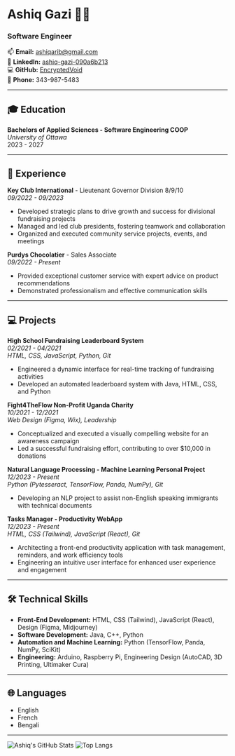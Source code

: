 # Ashiq Gazi 👨‍💻
### Software Engineer

📫 **Email:** ashiqarib@gmail.com  
🔗 **LinkedIn:** [ashiq-gazi-090a6b213](https://www.linkedin.com/in/ashiq-gazi-090a6b213)  
💻 **GitHub:** [EncryptedVoid](https://github.com/EncryptedVoid)  
📱 **Phone:** 343-987-5483  

---

## 🎓 Education
**Bachelors of Applied Sciences - Software Engineering COOP**  
*University of Ottawa*  
2023 - 2027  

---

## 💼 Experience
**Key Club International** - Lieutenant Governor Division 8/9/10  
*09/2022 - 09/2023*  
- Developed strategic plans to drive growth and success for divisional fundraising projects
- Managed and led club presidents, fostering teamwork and collaboration
- Organized and executed community service projects, events, and meetings

**Purdys Chocolatier** - Sales Associate  
*09/2022 - Present*  
- Provided exceptional customer service with expert advice on product recommendations
- Demonstrated professionalism and effective communication skills

---

## 💻 Projects
**High School Fundraising Leaderboard System**  
*02/2021 - 04/2021*  
*HTML, CSS, JavaScript, Python, Git*  
- Engineered a dynamic interface for real-time tracking of fundraising activities
- Developed an automated leaderboard system with Java, HTML, CSS, and Python

**Fight4TheFlow Non-Profit Uganda Charity**  
*10/2021 - 12/2021*  
*Web Design (Figma, Wix), Leadership*  
- Conceptualized and executed a visually compelling website for an awareness campaign
- Led a successful fundraising effort, contributing to over $10,000 in donations

**Natural Language Processing - Machine Learning Personal Project**  
*12/2023 - Present*  
*Python (Pytesseract, TensorFlow, Panda, NumPy), Git*  
- Developing an NLP project to assist non-English speaking immigrants with technical documents

**Tasks Manager - Productivity WebApp**  
*12/2023 - Present*  
*HTML, CSS (Tailwind), JavaScript (React), Git*  
- Architecting a front-end productivity application with task management, reminders, and work efficiency tools
- Engineering an intuitive user interface for enhanced user experience and engagement

---

## 🛠️ Technical Skills
- **Front-End Development:** HTML, CSS (Tailwind), JavaScript (React), Design (Figma, Midjourney)
- **Software Development:** Java, C++, Python
- **Automation and Machine Learning:** Python (TensorFlow, Panda, NumPy, SciKit)
- **Engineering:** Arduino, Raspberry Pi, Engineering Design (AutoCAD, 3D Printing, Ultimaker Cura)

---

## 🌐 Languages
- English
- French
- Bengali

---

![Ashiq's GitHub Stats](https://github-readme-stats.vercel.app/api?username=EncryptedVoid&show_icons=true&theme=dark)
![Top Langs](https://github-readme-stats.vercel.app/api/top-langs/?username=EncryptedVoid&layout=compact&theme=dark)
